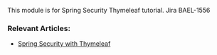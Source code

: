 This module is for Spring Security Thymeleaf tutorial.
Jira BAEL-1556

### Relevant Articles: 

- [Spring Security with Thymeleaf](https://www.baeldung.com/spring-security-thymeleaf)

